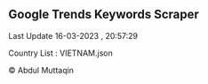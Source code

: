 

## Google Trends Keywords Scraper 
 
Last Update 16-03-2023 , 20:57:29

Country List :
VIETNAM.json



© Abdul Muttaqin 
